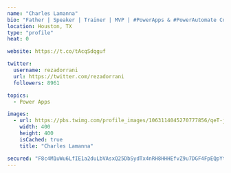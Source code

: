 ```yaml
---
name: "Charles Lamanna"
bio: "Father | Speaker | Trainer | MVP | #PowerApps & #PowerAutomate Community Super User | YouTuber Right-pointing triangle http://youtube.com/c/rezadorrani | Learn - Share - Clockwise rightwards and leftwards open circle arrows"
location: Houston, TX
type: "profile"
heat: 0

website: https://t.co/tAcqSdqguf

twitter:
  username: rezadorrani
  url: https://twitter.com/rezadorrani
  followers: 8961

topics:
  - Power Apps

images:
  - url: https://pbs.twimg.com/profile_images/1063114045270777856/qeT-jpWr_400x400.jpg
    width: 400
    height: 400
    isCached: true
    title: "Charles Lamanna"

secured: "F8c4M1uWu6LfIE1a2duLbVAsxQ25DbSydTx4nRH8HHHEfvZ9u7DGF4FpEQpYtRc7kJ8swySd/EpC1pAuhm2fV8mO+fMQGlIsZZuX/7anl30RUVKAvYjXKiSd6TXgP7Eh5Znp0DoMmHwr4qelbxJp/+ZhrGtMy4+kNrjqHtu+1JWthYHspDXC4MvXi/RUpRy9wSPhZCTtJts3bX/yfyp91kOXO818/6BHPF7KkdId8DtkKsOxNbGgycAm1pHo3nE4aBIesOcD90xbmMuKKbx5y5KHM+h6Z+6uuHjEroO+EebgLKIwE+urrxRH/vZl4OcsmMgwVNAx3Y7AynJem94MwssrBsYSfRavokqK3050cd5i/MjyRjf4FKt0akNLrx+5PXLiVGLHuO/LZKPN2r8c9EKl8zrhPtRIg1VrOkooxug=;43U/h3b08XJ15W75/O8uKg=="
---
```


